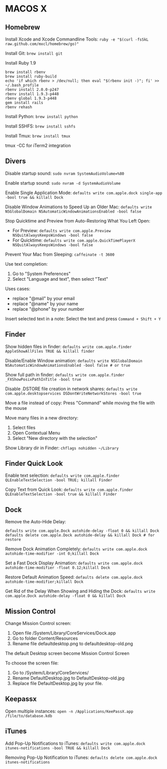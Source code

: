 MACOS X
=======

Homebrew
--------

Install Xcode and Xcode Commandline Tools: `ruby -e "$(curl -fsSkL raw.github.com/mxcl/homebrew/go)"`

Install Git: `brew install git`

Install Ruby 1.9

    brew install rbenv
    brew install ruby-build
    echo 'if which rbenv > /dev/null; then eval "$(rbenv init -)"; fi' >> ~/.bash_profile
    rbenv install 2.0.0-p247
    rbenv install 1.9.3-p448
    rbenv global 1.9.3-p448
    gem install rails
    rbenv rehash

Install Python: `brew install python`

Install SSHFS: `brew install sshfs`

Install Tmux: `brew install tmux`

tmux -CC for iTerm2 integration

Divers
------

Disable startup sound: `sudo nvram SystemAudioVolume=%80`

Enable startup sound: `sudo nvram -d SystemAudioVolume`

Enable Single Application Mode: `defaults write com.apple.dock single-app -bool true && killall Dock`

Disable Window Animations to Speed Up an Older Mac: `defaults write NSGlobalDomain NSAutomaticWindowAnimationsEnabled -bool false`

Stop Quicktime and Preview from Auto-Restoring What You Left Open:

 - For Preview: `defaults write com.apple.Preview NSQuitAlwaysKeepsWindows -bool false`
 - For Quicktime: `defaults write com.apple.QuickTimePlayerX NSQuitAlwaysKeepsWindows -bool false`

Prevent Your Mac from Sleeping: `caffeinate -t 3600`

Use text completion:

1. Go to "System Preferences"
1. Select "Language and text", then select "Text"

Uses cases:
 - replace "@mail" by your email
 - replace "@name" by your name
 - replace "@phone" by your number

Insert selected text in a note: Select the text and press `Command + Shift + Y`

Finder
------

Show hidden files in finder: `defaults write com.apple.finder AppleShowAllFiles TRUE && killall finder`

Disable/Enable Window animation: `defaults write NSGlobalDomain NSAutomaticWindowAnimationsEnabled -bool false # or true`

Show full path in finder: `defaults write com.apple.finder _FXShowPosixPathInTitle -bool true`

Disable .DSTORE file creation in network shares: `defaults write com.apple.desktopservices DSDontWriteNetworkStores -bool true`

Move a file instead of copy: Press "Command" while moving the file with the mouse

Move many files in a new directory:

1. Select files
1. Open Contextual Menu
1. Select "New directory with the selection"

Show Library dir in Finder: `chflags nohidden ~/Library`


Finder Quick Look
-----------------

Enable text selection: `defaults write com.apple.finder QLEnableTextSelection -bool TRUE; killall Finder`

Copy Text from Quick Look: `defaults write com.apple.finder QLEnableTextSelection -bool true && killall Finder`

Dock
----

Remove the Auto-Hide Delay:

    defaults write com.apple.Dock autohide-delay -float 0 && killall Dock
    defaults delete com.apple.Dock autohide-delay && killall Dock # for restore

Remove Dock Animation Completely: `defaults write com.apple.dock autohide-time-modifier -int 0;killall Dock`

Set a Fast Dock Display Animation: `defaults write com.apple.dock autohide-time-modifier -float 0.12;killall Dock`

Restore Default Animation Speed: `defaults delete com.apple.dock autohide-time-modifier;killall Dock`

Get Rid of the Delay When Showing and Hiding the Dock: `defaults write com.apple.Dock autohide-delay -float 0 && killall Dock`

Mission Control
---------------

Change Mission Control screen:

1. Open file /System/Library/CoreServices/Dock.app
1. Go to folder Content/Resources
1. Rename file defaultdesktop.png to defaultdesktop-old.png

The default Desktop screen become Mission Control Screen

To choose the screen file:

1. Go to /System/Library/CoreServices/
1. Rename DefaultDesktop.jpg to DefaultDesktop-old.jpg
1. Replace file DefaultDesktop.jpg by your file.

Keepassx
--------

Open multiple instances: `open -n /Applications/KeePassX.app /file/to/database.kdb`

iTunes
------

Add Pop-Up Notifications to iTunes: `defaults write com.apple.dock itunes-notifications -bool TRUE && killall Dock`

Removing Pop-Up Notification to iTunes: `defaults delete com.apple.dock itunes-notifications`
